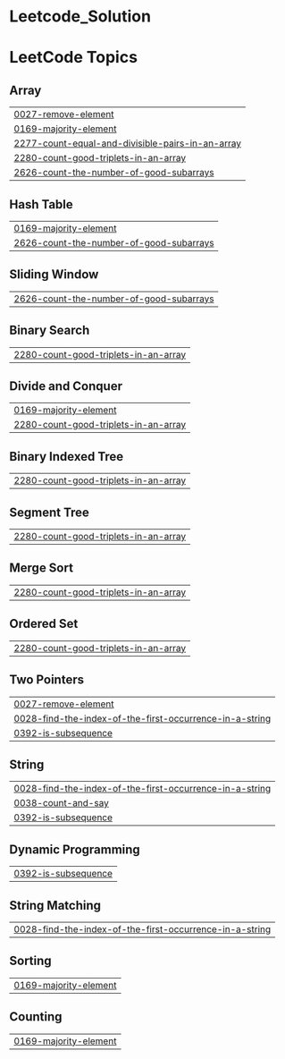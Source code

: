 # Leetcode_Solution

<!---LeetCode Topics Start-->
# LeetCode Topics
## Array
|  |
| ------- |
| [0027-remove-element](https://github.com/shiv-xm/Leetcode_Solution/tree/master/0027-remove-element) |
| [0169-majority-element](https://github.com/shiv-xm/Leetcode_Solution/tree/master/0169-majority-element) |
| [2277-count-equal-and-divisible-pairs-in-an-array](https://github.com/shiv-xm/Leetcode_Solution/tree/master/2277-count-equal-and-divisible-pairs-in-an-array) |
| [2280-count-good-triplets-in-an-array](https://github.com/shiv-xm/Leetcode_Solution/tree/master/2280-count-good-triplets-in-an-array) |
| [2626-count-the-number-of-good-subarrays](https://github.com/shiv-xm/Leetcode_Solution/tree/master/2626-count-the-number-of-good-subarrays) |
## Hash Table
|  |
| ------- |
| [0169-majority-element](https://github.com/shiv-xm/Leetcode_Solution/tree/master/0169-majority-element) |
| [2626-count-the-number-of-good-subarrays](https://github.com/shiv-xm/Leetcode_Solution/tree/master/2626-count-the-number-of-good-subarrays) |
## Sliding Window
|  |
| ------- |
| [2626-count-the-number-of-good-subarrays](https://github.com/shiv-xm/Leetcode_Solution/tree/master/2626-count-the-number-of-good-subarrays) |
## Binary Search
|  |
| ------- |
| [2280-count-good-triplets-in-an-array](https://github.com/shiv-xm/Leetcode_Solution/tree/master/2280-count-good-triplets-in-an-array) |
## Divide and Conquer
|  |
| ------- |
| [0169-majority-element](https://github.com/shiv-xm/Leetcode_Solution/tree/master/0169-majority-element) |
| [2280-count-good-triplets-in-an-array](https://github.com/shiv-xm/Leetcode_Solution/tree/master/2280-count-good-triplets-in-an-array) |
## Binary Indexed Tree
|  |
| ------- |
| [2280-count-good-triplets-in-an-array](https://github.com/shiv-xm/Leetcode_Solution/tree/master/2280-count-good-triplets-in-an-array) |
## Segment Tree
|  |
| ------- |
| [2280-count-good-triplets-in-an-array](https://github.com/shiv-xm/Leetcode_Solution/tree/master/2280-count-good-triplets-in-an-array) |
## Merge Sort
|  |
| ------- |
| [2280-count-good-triplets-in-an-array](https://github.com/shiv-xm/Leetcode_Solution/tree/master/2280-count-good-triplets-in-an-array) |
## Ordered Set
|  |
| ------- |
| [2280-count-good-triplets-in-an-array](https://github.com/shiv-xm/Leetcode_Solution/tree/master/2280-count-good-triplets-in-an-array) |
## Two Pointers
|  |
| ------- |
| [0027-remove-element](https://github.com/shiv-xm/Leetcode_Solution/tree/master/0027-remove-element) |
| [0028-find-the-index-of-the-first-occurrence-in-a-string](https://github.com/shiv-xm/Leetcode_Solution/tree/master/0028-find-the-index-of-the-first-occurrence-in-a-string) |
| [0392-is-subsequence](https://github.com/shiv-xm/Leetcode_Solution/tree/master/0392-is-subsequence) |
## String
|  |
| ------- |
| [0028-find-the-index-of-the-first-occurrence-in-a-string](https://github.com/shiv-xm/Leetcode_Solution/tree/master/0028-find-the-index-of-the-first-occurrence-in-a-string) |
| [0038-count-and-say](https://github.com/shiv-xm/Leetcode_Solution/tree/master/0038-count-and-say) |
| [0392-is-subsequence](https://github.com/shiv-xm/Leetcode_Solution/tree/master/0392-is-subsequence) |
## Dynamic Programming
|  |
| ------- |
| [0392-is-subsequence](https://github.com/shiv-xm/Leetcode_Solution/tree/master/0392-is-subsequence) |
## String Matching
|  |
| ------- |
| [0028-find-the-index-of-the-first-occurrence-in-a-string](https://github.com/shiv-xm/Leetcode_Solution/tree/master/0028-find-the-index-of-the-first-occurrence-in-a-string) |
## Sorting
|  |
| ------- |
| [0169-majority-element](https://github.com/shiv-xm/Leetcode_Solution/tree/master/0169-majority-element) |
## Counting
|  |
| ------- |
| [0169-majority-element](https://github.com/shiv-xm/Leetcode_Solution/tree/master/0169-majority-element) |
<!---LeetCode Topics End-->